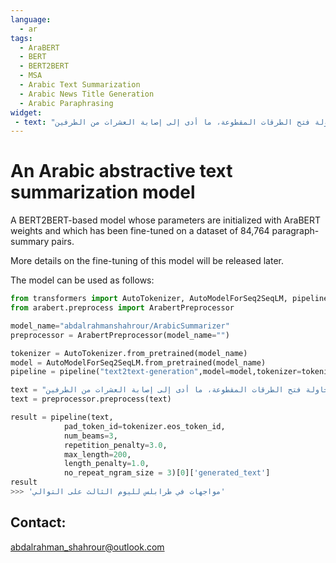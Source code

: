 ```yaml
---
language: 
  - ar
tags:
  - AraBERT
  - BERT
  - BERT2BERT
  - MSA
  - Arabic Text Summarization
  - Arabic News Title Generation
  - Arabic Paraphrasing
widget:
 - text: "شهدت مدينة طرابلس، مساء أمس الأربعاء، احتجاجات شعبية وأعمال شغب لليوم الثالث على التوالي، وذلك بسبب تردي الوضع المعيشي والاقتصادي. واندلعت مواجهات عنيفة وعمليات كر وفر ما بين الجيش اللبناني والمحتجين استمرت لساعات، إثر محاولة فتح الطرقات المقطوعة، ما أدى إلى إصابة العشرات من الطرفين."
---
```


# An Arabic abstractive text summarization model
A BERT2BERT-based model whose parameters are initialized with AraBERT weights and which has been fine-tuned on a dataset of 84,764 paragraph-summary pairs.

More details on the fine-tuning of this model will be released later.

The model can be used as follows:
```python
from transformers import AutoTokenizer, AutoModelForSeq2SeqLM, pipeline
from arabert.preprocess import ArabertPreprocessor

model_name="abdalrahmanshahrour/ArabicSummarizer"
preprocessor = ArabertPreprocessor(model_name="")

tokenizer = AutoTokenizer.from_pretrained(model_name)
model = AutoModelForSeq2SeqLM.from_pretrained(model_name)
pipeline = pipeline("text2text-generation",model=model,tokenizer=tokenizer)

text = "شهدت مدينة طرابلس، مساء أمس الأربعاء، احتجاجات شعبية وأعمال شغب لليوم الثالث على التوالي، وذلك بسبب تردي الوضع المعيشي والاقتصادي. واندلعت مواجهات عنيفة وعمليات كر وفر ما بين الجيش اللبناني والمحتجين استمرت لساعات، إثر محاولة فتح الطرقات المقطوعة، ما أدى إلى إصابة العشرات من الطرفين."
text = preprocessor.preprocess(text)

result = pipeline(text,
            pad_token_id=tokenizer.eos_token_id,
            num_beams=3,
            repetition_penalty=3.0,
            max_length=200,
            length_penalty=1.0,
            no_repeat_ngram_size = 3)[0]['generated_text']
result
>>> 'مواجهات في طرابلس لليوم الثالث على التوالي'
```

## Contact:
<abdalrahman_shahrour@outlook.com>
